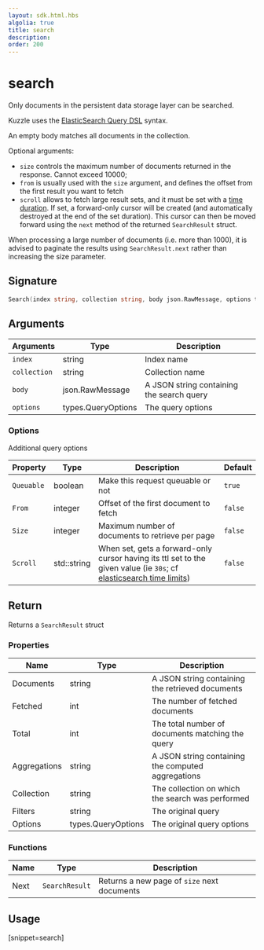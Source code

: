 ```yaml
---
layout: sdk.html.hbs
algolia: true
title: search
description:
order: 200
---
```


# search

Only documents in the persistent data storage layer can be searched.

Kuzzle uses the [ElasticSearch Query DSL](https://www.elastic.co/guide/en/elasticsearch/reference/5.x/query-dsl.html) syntax.

An empty body matches all documents in the collection.

Optional arguments:

* `size` controls the maximum number of documents returned in the response. Cannot exceed 10000;
* `from` is usually used with the `size` argument, and defines the offset from the first result you want to fetch
* `scroll` allows to fetch large result sets, and it must be set with a [time duration](https://www.elastic.co/guide/en/elasticsearch/reference/current/common-options.html#time-units). If set, a forward-only cursor will be created (and automatically destroyed at the end of the set duration).
This cursor can then be moved forward using the `next` method of the returned `SearchResult` struct.

<div class="alert alert-info">
  <p>
  When processing a large number of documents (i.e. more than 1000), it is advised to paginate the results using <code>SearchResult.next</code> rather than increasing the size parameter.
  </p>
</div>

## Signature

```go
Search(index string, collection string, body json.RawMessage, options types.QueryOptions) (*types.SearchResult, error)
```

## Arguments

| Arguments | Type | Description |
| --- | --- | --- |
| `index` | string | Index name |
| `collection` | string | Collection name |
| `body` | json.RawMessage | A JSON string containing the search query |
| `options` | types.QueryOptions | The query options |

### Options

Additional query options

| Property   | Type    | Description                       | Default |
| ---------- | ------- | --------------------------------- | ------- |
| `Queuable` | boolean | Make this request queuable or not | `true`  |
| `From` | integer | Offset of the first document to fetch | `false` |
| `Size` | integer | Maximum number of documents to retrieve per page  | `false` |
| `Scroll` | std::string | When set, gets a forward-only cursor having its ttl set to the given value (ie `30s`; cf [elasticsearch time limits](https://www.elastic.co/guide/en/elasticsearch/reference/current/common-options.html#time-units)) | `false` |

## Return

Returns a `SearchResult` struct

### Properties

| Name | Type | Description |
| --- | --- | --- |
| Documents | string | A JSON string containing the retrieved documents |
| Fetched | int | The number of fetched documents |
| Total | int | The total number of documents matching the query |
| Aggregations | string | A JSON string containing the computed aggregations |
| Collection | string | The collection on which the search was performed |
| Filters | string | The original query |
| Options | types.QueryOptions | The original query options |

### Functions

| Name | Type | Description |
| --- | --- | --- |
| Next | `SearchResult` | Returns a new page of `size` next documents |

## Usage

[snippet=search]
